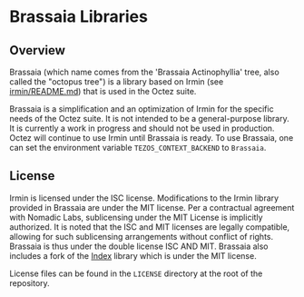 # Brassaia Libraries

## Overview

Brassaia (which name comes from the 'Brassaia Actinophyllia' tree, also called
the "octopus tree") is a library based on Irmin (see
[irmin/README.md](../irmin/README.md)) that is used in the Octez suite.

Brassaia is a simplification and an optimization of Irmin for the specific needs
of the Octez suite. It is not intended to be a general-purpose library. It is
currently a work in progress and should not be used in production. Octez will
continue to use Irmin until Brassaia is ready. To use Brassaia, one can set the
environment variable `TEZOS_CONTEXT_BACKEND` to `Brassaia`.

## License

Irmin is licensed under the ISC license. Modifications to the Irmin library
provided in Brassaia are under the MIT license. Per a contractual agreement with
Nomadic Labs, sublicensing under the MIT License is implicitly authorized. It is
noted that the ISC and MIT licenses are legally compatible, allowing for such
sublicensing arrangements without conflict of rights. Brassaia is thus under the
double license ISC AND MIT. Brassaia also includes a fork of the [Index](https://github.com/mirage/index) library
which is under the MIT license.

License files can be found in the `LICENSE` directory at the root of the repository.